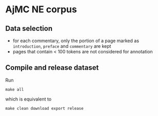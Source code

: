 # AjMC NE corpus

## Data selection

- for each commentary, only the portion of a page marked as `introduction`, `preface` and `commentary` are kept
- pages that contain < 100 tokens are not considered for annotation 

## Compile and release dataset

Run

    make all

which is equivalent to

    make clean download export release